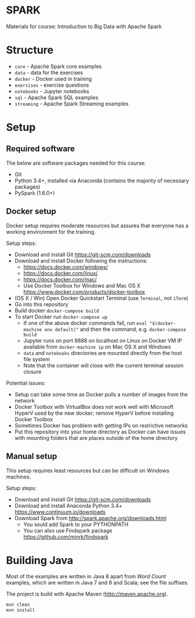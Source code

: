# SPARK

Materials for course: Introduction to Big Data with Apache Spark

# Structure

* `core` - Apache Spark core examples  
* `data` - data for the exercises
* `docker` - Docker used in training
* `exercises` - exercise questions
* `notebooks` - Jupyter notebooks
* `sql` - Apache Spark SQL examples  
* `streaming` - Apache Spark Streaming examples  

# Setup

## Required software

The below are software packages needed for this course:

 * Git
 * Python 3.4+, installed via Anaconda (contains the majority of necessary packages)
 * PySpark (1.6.0+)

## Docker setup

Docker setup requires moderate resources but assures that everyone has a working environment for the training.

Setup steps:

* Download and install Git https://git-scm.com/downloads
* Download and install Docker following the instructions:
    * https://docs.docker.com/windows/
    * https://docs.docker.com/linux/
    * https://docs.docker.com/mac/
    * Use Docker Toolbox for Windows and Mac OS X https://www.docker.com/products/docker-toolbox
* (OS X / Win) Open Docker Quickstart Terminal (use `Terminal`, not `iTerm`)
* Go into this repository
* Build docker `docker-compose build`
* To start Docker run `docker-compose up`
    * If one of the above docker commands fail, run `eval "$(docker-machine env default)"` and then the command, e.g. `docker-compose build`
    * Jupyter runs on port 8888 on localhost on Linux on Docker VM IP available from `docker-machine ip` on Mac OS X and Windows
    * `data` and `notebooks` directories are mounted directly from the host file system
    * Note that the container will close with the current terminal session closure 

Potential issues:

* Setup can take some time as Docker pulls a number of images from the network
* Docker Toolbox with VirtualBox does not work well with Microsoft HyperV used by the new docker; remove HyperV before installing Docker Toolbox
* Sometimes Docker has problem with getting IPs on restrictive networks
* Put this repository into your home directory as Docker can have issues with mounting folders that are places outside of the home directory

## Manual setup

This setup requires least resources but can be difficult on Windows machines.

Setup steps:

* Download and install Git https://git-scm.com/downloads
* Download and install Anaconda Python 3.4+ https://www.continuum.io/downloads
* Download Spark from http://spark.apache.org/downloads.html
    * You sould add Spark to your PYTHONPATH
    * You can also use Findspark package https://github.com/minrk/findspark

# Building Java

Most of the examples are written in Java 8 apart from _Word Count_ examples, which are written in Java 7 and 8 and Scala; see the file suffixes.

The project is build with Apache Maven (http://maven.apache.org).

```bash
mvn clean
mvn install
```
